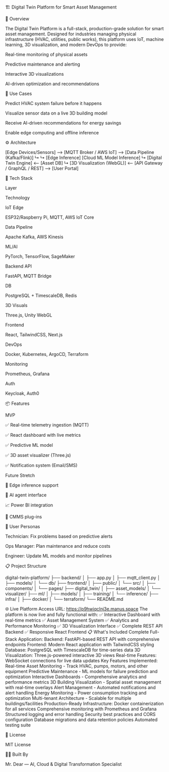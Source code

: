 🏗️ Digital Twin Platform for Smart Asset Management

📘 Overview

The Digital Twin Platform is a full-stack, production-grade solution for smart asset management. Designed for industries managing physical infrastructure (HVAC, utilities, public works), this platform uses IoT, machine learning, 3D visualization, and modern DevOps to provide:

Real-time monitoring of physical assets

Predictive maintenance and alerting

Interactive 3D visualizations

AI-driven optimization and recommendations

🎯 Use Cases

Predict HVAC system failure before it happens

Visualize sensor data on a live 3D building model

Receive AI-driven recommendations for energy savings

Enable edge computing and offline inference

⚙️ Architecture

[Edge Devices/Sensors] --> [MQTT Broker / AWS IoT] --> [Data Pipeline (Kafka/Flink)]
       ↳                                           ↳
     [Edge Inference]                     [Cloud ML Model Inference]
                                            ↳
                                        [Digital Twin Engine] <-- [Asset DB]
                                            ↳
      [3D Visualization (WebGL)] <-- [API Gateway / GraphQL / REST] --> [User Portal]

🔧 Tech Stack

Layer

Technology

IoT Edge

ESP32/Raspberry Pi, MQTT, AWS IoT Core

Data Pipeline

Apache Kafka, AWS Kinesis

ML/AI

PyTorch, TensorFlow, SageMaker

Backend API

FastAPI, MQTT Bridge

DB

PostgreSQL + TimescaleDB, Redis

3D Visuals

Three.js, Unity WebGL

Frontend

React, TailwindCSS, Next.js

DevOps

Docker, Kubernetes, ArgoCD, Terraform

Monitoring

Prometheus, Grafana

Auth

Keycloak, Auth0

📦 Features

MVP

✅ Real-time telemetry ingestion (MQTT)

✅ React dashboard with live metrics

✅ Predictive ML model

✅ 3D asset visualizer (Three.js)

✅ Notification system (Email/SMS)

Future Stretch

🤖 Edge inference support

🧠 AI agent interface

📈 Power BI integration

🧩 CMMS plug-ins

👥 User Personas

Technician: Fix problems based on predictive alerts

Ops Manager: Plan maintenance and reduce costs

Engineer: Update ML models and monitor pipelines

📋 Project Structure

digital-twin-platform/
├── backend/
│   ├── app.py
│   ├── mqtt_client.py
│   ├── models/
│   └── db/
├── frontend/
│   ├── public/
│   └── src/
│       ├── components/
│       └── pages/
├── digital_twin/
│   ├── asset_models/
│   └── visualizer/
├── ml/
│   ├── models/
│   ├── training/
│   └── inference/
├── infra/
│   ├── docker/
│   └── terraform/
└── README.md


🌐 Live Platform Access
URL: https://p9hwiqclnj3e.manus.space
The platform is now live and fully functional with:
✅ Interactive Dashboard with real-time metrics
✅ Asset Management System
✅ Analytics and Performance Monitoring
✅ 3D Visualization Interface
✅ Complete REST API Backend
✅ Responsive React Frontend
📋 What's Included
Complete Full-Stack Application:
Backend: FastAPI-based REST API with comprehensive endpoints
Frontend: Modern React application with TailwindCSS styling
Database: PostgreSQL with TimescaleDB for time-series data
3D Visualization: Three.js-powered interactive 3D views
Real-time Features: WebSocket connections for live data updates
Key Features Implemented:
Real-time Asset Monitoring - Track HVAC, pumps, motors, and other equipment
Predictive Maintenance - ML models for failure prediction and optimization
Interactive Dashboards - Comprehensive analytics and performance metrics
3D Building Visualization - Spatial asset management with real-time overlays
Alert Management - Automated notifications and alert handling
Energy Monitoring - Power consumption tracking and optimization
Multi-tenant Architecture - Scalable for multiple buildings/facilities
Production-Ready Infrastructure:
Docker containerization for all services
Comprehensive monitoring with Prometheus and Grafana
Structured logging and error handling
Security best practices and CORS configuration
Database migrations and data retention policies
Automated testing suite

📜 License

MIT License

👨‍💻 Built By

Mr. Dear — AI, Cloud & Digital Transformation Specialist
